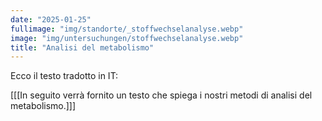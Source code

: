```yaml
---
date: "2025-01-25"
fullimage: "img/standorte/_stoffwechselanalyse.webp"
image: "img/untersuchungen/stoffwechselanalyse.webp"
title: "Analisi del metabolismo"
---
```


Ecco il testo tradotto in IT:

[[[In seguito verrà fornito un testo che spiega i nostri metodi di analisi del metabolismo.]]]